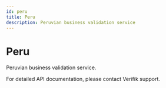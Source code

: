 ```yaml
---
id: peru
title: Peru
description: Peruvian business validation service
---
```


# Peru

Peruvian business validation service.

For detailed API documentation, please contact Verifik support.
